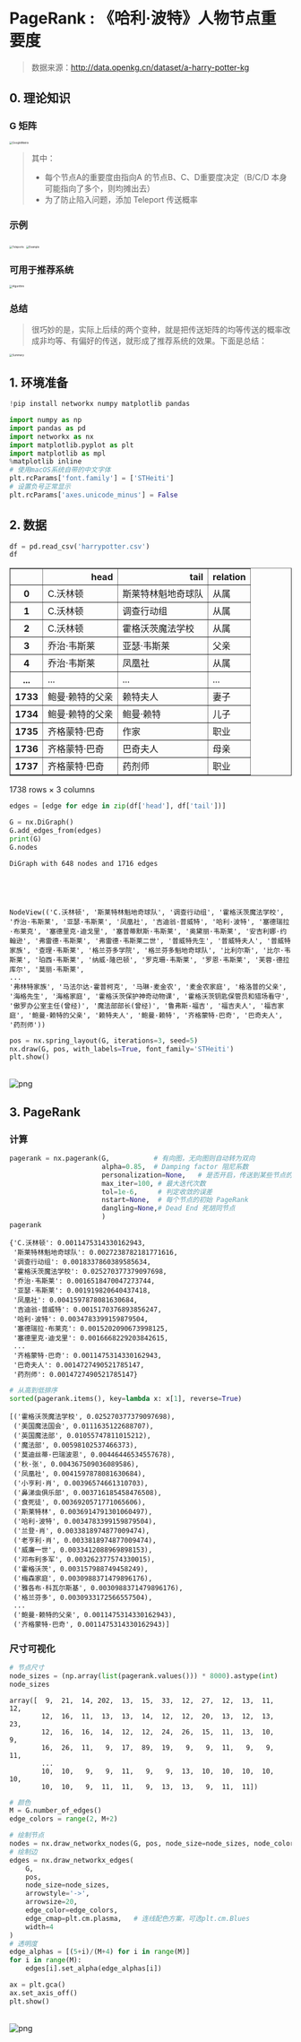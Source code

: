 # PageRank : 《哈利·波特》人物节点重要度

> 数据来源：http://data.openkg.cn/dataset/a-harry-potter-kg

## 0. 理论知识

### G 矩阵

<img src="https://cdn.jsdelivr.net/gh/isSeymour/PicGo/posts/CS224W/PageRank/GoogleMatrix.png" alt="GoogleMatrix" style="zoom:33%;" /> 

> 其中：
>
> - 每个节点A的重要度由指向A 的节点B、C、D重要度决定（B/C/D 本身可能指向了多个，则均摊出去）
> - 为了防止陷入问题，添加 Teleport 传送概率

### 示例

<img src="https://cdn.jsdelivr.net/gh/isSeymour/PicGo/posts/CS224W/PageRank/Teleports.png" alt="Teleports" style="zoom:33%;" /> 

<img src="https://cdn.jsdelivr.net/gh/isSeymour/PicGo/posts/CS224W/PageRank/Example.png" alt="Example" style="zoom:33%;" /> 

### 可用于推荐系统

<img src="https://cdn.jsdelivr.net/gh/isSeymour/PicGo/posts/CS224W/PageRank/Algorithm.png" alt="Algorithm" style="zoom:33%;" /> 

### 总结

> 很巧妙的是，实际上后续的两个变种，就是把传送矩阵的均等传送的概率改成非均等、有偏好的传送，就形成了推荐系统的效果。下面是总结：

<img src="https://cdn.jsdelivr.net/gh/isSeymour/PicGo/posts/CS224W/PageRank/Summary.png" alt="Summary" style="zoom:33%;" /> 










## 1. 环境准备


```python
!pip install networkx numpy matplotlib pandas
```


```python
import numpy as np
import pandas as pd
import networkx as nx
import matplotlib.pyplot as plt
import matplotlib as mpl
%matplotlib inline
# 使用macOS系统自带的中文字体
plt.rcParams['font.family'] = ['STHeiti']
# 设置负号正常显示
plt.rcParams['axes.unicode_minus'] = False
```

## 2. 数据


```python
df = pd.read_csv('harrypotter.csv')
df
```




<div>
<style scoped>
    .dataframe tbody tr th:only-of-type {
        vertical-align: middle;
    }

    .dataframe tbody tr th {
        vertical-align: top;
    }
    
    .dataframe thead th {
        text-align: right;
    }
</style>
<table border="1" class="dataframe">
  <thead>
    <tr style="text-align: right;">
      <th></th>
      <th>head</th>
      <th>tail</th>
      <th>relation</th>
    </tr>
  </thead>
  <tbody>
    <tr>
      <th>0</th>
      <td>C.沃林顿</td>
      <td>斯莱特林魁地奇球队</td>
      <td>从属</td>
    </tr>
    <tr>
      <th>1</th>
      <td>C.沃林顿</td>
      <td>调查行动组</td>
      <td>从属</td>
    </tr>
    <tr>
      <th>2</th>
      <td>C.沃林顿</td>
      <td>霍格沃茨魔法学校</td>
      <td>从属</td>
    </tr>
    <tr>
      <th>3</th>
      <td>乔治·韦斯莱</td>
      <td>亚瑟·韦斯莱</td>
      <td>父亲</td>
    </tr>
    <tr>
      <th>4</th>
      <td>乔治·韦斯莱</td>
      <td>凤凰社</td>
      <td>从属</td>
    </tr>
    <tr>
      <th>...</th>
      <td>...</td>
      <td>...</td>
      <td>...</td>
    </tr>
    <tr>
      <th>1733</th>
      <td>鲍曼·赖特的父亲</td>
      <td>赖特夫人</td>
      <td>妻子</td>
    </tr>
    <tr>
      <th>1734</th>
      <td>鲍曼·赖特的父亲</td>
      <td>鲍曼·赖特</td>
      <td>儿子</td>
    </tr>
    <tr>
      <th>1735</th>
      <td>齐格蒙特·巴奇</td>
      <td>作家</td>
      <td>职业</td>
    </tr>
    <tr>
      <th>1736</th>
      <td>齐格蒙特·巴奇</td>
      <td>巴奇夫人</td>
      <td>母亲</td>
    </tr>
    <tr>
      <th>1737</th>
      <td>齐格蒙特·巴奇</td>
      <td>药剂师</td>
      <td>职业</td>
    </tr>
  </tbody>
</table>
<p>1738 rows × 3 columns</p>
</div>




```python
edges = [edge for edge in zip(df['head'], df['tail'])]

G = nx.DiGraph()
G.add_edges_from(edges)
print(G)
G.nodes
```

    DiGraph with 648 nodes and 1716 edges





    NodeView(('C.沃林顿', '斯莱特林魁地奇球队', '调查行动组', '霍格沃茨魔法学校', '乔治·韦斯莱', '亚瑟·韦斯莱', '凤凰社', '吉迪翁·普威特', '哈利·波特', '塞德瑞拉·布莱克', '塞德里克·迪戈里', '塞普蒂默斯·韦斯莱', '奥黛丽·韦斯莱', '安吉利娜·约翰逊', '弗雷德·韦斯莱', '弗雷德·韦斯莱二世', '普威特先生', '普威特夫人', '普威特家族', '查理·韦斯莱', '格兰芬多学院', '格兰芬多魁地奇球队', '比利尔斯', '比尔·韦斯莱', '珀西·韦斯莱', '纳威·隆巴顿', '罗克珊·韦斯莱', '罗恩·韦斯莱', '芙蓉·德拉库尔', '莫丽·韦斯莱', 
    ...
    '弗林特家族', '马法尔达·霍普柯克', '马琳·麦金农', '麦金农家庭', '格洛普的父亲', '海格先生', '海格家庭', '霍格沃茨保护神奇动物课', '霍格沃茨钥匙保管员和猎场看守', '傲罗办公室主任(曾经)', '魔法部部长(曾经)', '鲁弗斯·福吉', '福吉夫人', '福吉家庭', '鲍曼·赖特的父亲', '赖特夫人', '鲍曼·赖特', '齐格蒙特·巴奇', '巴奇夫人', '药剂师'))




```python
pos = nx.spring_layout(G, iterations=3, seed=5)
nx.draw(G, pos, with_labels=True, font_family='STHeiti')
plt.show()
```


​    
![png](https://cdn.jsdelivr.net/gh/isSeymour/PicGo/posts/CS224W/PageRank/PageRank_8_0.png)
​    


## 3. PageRank

### 计算


```python
pagerank = nx.pagerank(G,           # 有向图，无向图则自动转为双向
                       alpha=0.85,  # Damping factor 阻尼系数
                       personalization=None,   # 是否开启，传送到某些节点的概率更高、更低
                       max_iter=100, # 最大迭代次数
                       tol=1e-6,     # 判定收敛的误差
                       nstart=None,  # 每个节点的初始 PageRank
                       dangling=None,# Dead End 死胡同节点
                       )
pagerank
```




    {'C.沃林顿': 0.0011475314330162943,
     '斯莱特林魁地奇球队': 0.0027238782181771616,
     '调查行动组': 0.0018337860389585634,
     '霍格沃茨魔法学校': 0.025270377379097698,
     '乔治·韦斯莱': 0.0016518470047273744,
     '亚瑟·韦斯莱': 0.001919820640437418,
     '凤凰社': 0.0041597878081630684,
     '吉迪翁·普威特': 0.0015170376893856247,
     '哈利·波特': 0.0034783399159879504,
     '塞德瑞拉·布莱克': 0.0015202090673998125,
     '塞德里克·迪戈里': 0.0016668229203842615,
     ...
     '齐格蒙特·巴奇': 0.0011475314330162943,
     '巴奇夫人': 0.0014727490521785147,
     '药剂师': 0.0014727490521785147}




```python
# 从高到低排序
sorted(pagerank.items(), key=lambda x: x[1], reverse=True)
```




    [('霍格沃茨魔法学校', 0.025270377379097698),
     ('美国魔法国会', 0.0111635122688707),
     ('英国魔法部', 0.01055747811015212),
     ('魔法部', 0.00598102537466373),
     ('莫迪丝蒂·巴瑞波恩', 0.00446446534557678),
     ('秋·张', 0.004367509036089586),
     ('凤凰社', 0.0041597878081630684),
     ('小亨利·肖', 0.00396574661310703),
     ('鼻涕虫俱乐部', 0.003716185458476508),
     ('食死徒', 0.0036920571771065606),
     ('斯莱特林', 0.0036914791301060497),
     ('哈利·波特', 0.0034783399159879504),
     ('兰登·肖', 0.0033818974877009474),
     ('老亨利·肖', 0.0033818974877009474),
     ('威廉一世', 0.0033412088969898153),
     ('邓布利多军', 0.003262377574330015),
     ('霍格沃茨', 0.003157988749458249),
     ('梅森家庭', 0.0030988371479896176),
     ('雅各布·科瓦尔斯基', 0.0030988371479896176),
     ('格兰芬多', 0.0030933172566557504),
     ...
     ('鲍曼·赖特的父亲', 0.0011475314330162943),
     ('齐格蒙特·巴奇', 0.0011475314330162943)]



### 尺寸可视化


```python
# 节点尺寸
node_sizes = (np.array(list(pagerank.values())) * 8000).astype(int)
node_sizes
```




    array([  9,  21,  14, 202,  13,  15,  33,  12,  27,  12,  13,  11,  12,
            12,  16,  11,  13,  13,  14,  12,  12,  20,  13,  12,  13,  23,
            12,  16,  16,  14,  12,  12,  24,  26,  15,  11,  13,  10,   9,
            16,  26,  11,   9,  17,  89,  19,   9,   9,  11,   9,   9,  11,
            ...
            10,  10,   9,   9,  11,   9,   9,  13,  10,  10,  10,  10,  10,
            10,  10,   9,  11,  11,   9,  13,  13,   9,  11,  11])




```python
# 颜色
M = G.number_of_edges()
edge_colors = range(2, M+2)

# 绘制节点
nodes = nx.draw_networkx_nodes(G, pos, node_size=node_sizes, node_color=node_sizes)
# 绘制边
edges = nx.draw_networkx_edges(
    G,
    pos,
    node_size=node_sizes,
    arrowstyle='->',
    arrowsize=20,
    edge_color=edge_colors,
    edge_cmap=plt.cm.plasma,   # 连线配色方案，可选plt.cm.Blues
    width=4
)
# 透明度
edge_alphas = [(5+i)/(M+4) for i in range(M)]
for i in range(M):
    edges[i].set_alpha(edge_alphas[i])

ax = plt.gca()
ax.set_axis_off()
plt.show()
```


​    
![png](https://cdn.jsdelivr.net/gh/isSeymour/PicGo/posts/CS224W/PageRank/PageRank_14_0.png)
​    



```python

```

